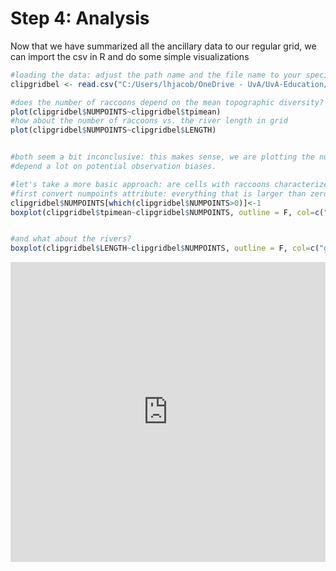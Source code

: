 # Step 4: Analysis

Now that we have summarized all the ancillary data to our regular grid, we can import the csv in R and do some simple visualizations

```r
#loading the data: adjust the path name and the file name to your specific file: 
clipgridbel <- read.csv("C:/Users/lhjacob/OneDrive - UvA/UvA-Education/teaching/WFE/coursedocs2021/practical3/grid005_topodiv_raccoons_riverlength.csv")

#does the number of raccoons depend on the mean topographic diversity? 
plot(clipgridbel$NUMPOINTS~clipgridbel$tpimean)
#how about the number of raccoons vs. the river length in grid
plot(clipgridbel$NUMPOINTS~clipgridbel$LENGTH)


#both seem a bit inconclusive: this makes sense, we are plotting the number of sightings, but this might
#depend a lot on potential observation biases. 

#let's take a more basic approach: are cells with raccoons characterized by a higher topogr diversity? 
#first convert numpoints attribute: everything that is larger than zero (i.e. at least one raccoon) will be coded as 1
clipgridbel$NUMPOINTS[which(clipgridbel$NUMPOINTS>0)]<-1
boxplot(clipgridbel$tpimean~clipgridbel$NUMPOINTS, outline = F, col=c("green", "pink"), xlab="presence of raccoons", ylab="mean topographic index")


#and what about the rivers? 
boxplot(clipgridbel$LENGTH~clipgridbel$NUMPOINTS, outline = F, col=c("green", "pink"), xlab="presence of raccoons", ylab="total river length")
```

<iframe width="640px" height= "480px" src= "https://forms.office.com/Pages/ResponsePage.aspx?id=zcrxoIxhA0S5RXb7PWh05Vl3_L7XnVBBlpWSqA8whj9UMkxZUllVUzRDRzVYNk9PUUkxRElFNEtWNS4u&embed=true" frameborder= "0" marginwidth= "0" marginheight= "0" style= "border: none; max-width:100%; max-height:100vh" allowfullscreen webkitallowfullscreen mozallowfullscreen msallowfullscreen> </iframe>
